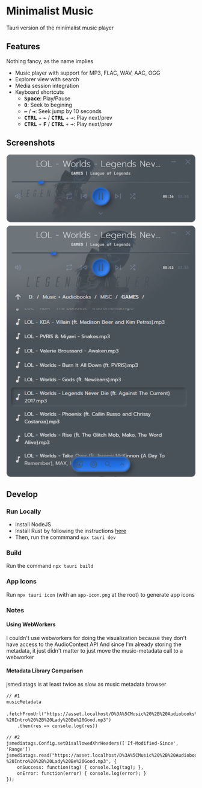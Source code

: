 # Minimalist Music
Tauri version of the minimalist music player

## Features
Nothing fancy, as the name implies
- Music player with support for MP3, FLAC, WAV, AAC, OGG
- Explorer view with search
- Media session integration
- Keyboard shortcuts
	- <kbd>**Space**</kbd>: Play/Pause
	- <kbd>**0**</kbd>: Seek to begining
	- <kbd>**←**</kbd> / <kbd>**→**</kbd>: Seek jump by 10 seconds
	- <kbd>**CTRL**</kbd> + <kbd>**←**</kbd> / <kbd>**CTRL**</kbd> + <kbd>**→**</kbd>: Play next/prev
	- <kbd>**CTRL**</kbd> + <kbd>**F**</kbd> / <kbd>**CTRL**</kbd> + <kbd>**→**</kbd>: Play next/prev

## Screenshots
![Screenshots](screenshots/screenshots.png)

## Develop
### Run Locally
- Install NodeJS
- Install Rust by following the instructions [here](https://tauri.app/v1/guides/getting-started/prerequisites)
- Then, run the commmand `npx tauri dev`

### Build
Run the command `npx tauri build`

### App Icons
Run `npx tauri icon` (with an `app-icon.png` at the root) to generate app icons

### Notes
#### Using WebWorkers
I couldn't use webworkers for doing the visualization because they don't have access to the AudioContext API
And since I'm already storing the metadata, it just didn't matter to just move the music-metadata call to a webworker

#### Metadata Library Comparison
jsmediatags is at least twice as slow as music metadata browser

```
// #1
musicMetadata
	.fetchFromUrl("https://asset.localhost/D%3A%5CMusic%20%2B%20Audiobooks%5CMISC%5CBOOKS%5CAd%20Astra%5C01%20-%20Intro%20%2B%20Lady%20Be%20Good.mp3")
	.then(res => console.log(res))
```
```
// #2
jsmediatags.Config.setDisallowedXhrHeaders(['If-Modified-Since', 'Range'])
jsmediatags.read("https://asset.localhost/D%3A%5CMusic%20%2B%20Audiobooks%5CMISC%5CBOOKS%5CAd%20Astra%5C01%20-%20Intro%20%2B%20Lady%20Be%20Good.mp3", {
	onSuccess: function(tag) { console.log(tag); },
	onError: function(error) { console.log(error); }
});
```
